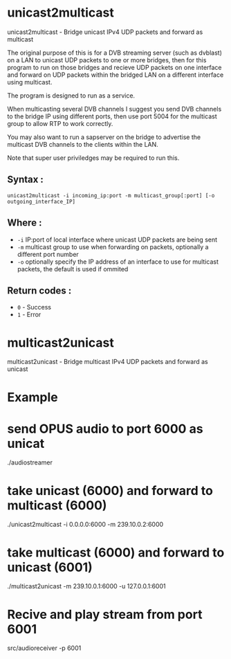# unicast2multicast
unicast2multicast - Bridge unicast IPv4 UDP packets and forward as multicast

The original purpose of this is for a DVB streaming server (such as dvblast) on a LAN to unicast UDP packets to one or more bridges, then for this program to run on those bridges and recieve UDP packets on one interface and forward on UDP packets within the bridged LAN on a different interface using multicast.

The program is designed to run as a service.

When multicasting several DVB channels I suggest you send DVB channels to the bridge IP using different ports, then use port 5004 for the multicast group to allow RTP to work correctly.

You may also want to run a sapserver on the bridge to advertise the multicast DVB channels to the clients within the LAN.

Note that super user priviledges may be required to run this.

## Syntax :

`unicast2multicast -i incoming_ip:port -m multicast_group[:port] [-o outgoing_interface_IP]`

## Where :

 * `-i` IP:port of local interface where unicast UDP packets are being sent
 * `-m` multicast group to use when forwarding on packets, optionally a different port number
 * `-o` optionally specify the IP address of an interface to use for multicast packets, the default is used if ommited

## Return codes :

 * `0` - Success
 * `1` - Error

# multicast2unicast 
multicast2unicast - Bridge multicast IPv4 UDP packets and forward as unicast


# Example

# send OPUS audio to port 6000 as unicat
./audiostreamer 

# take unicast (6000) and forward to multicast (6000)
./unicast2multicast -i 0.0.0.0:6000 -m 239.10.0.2:6000

# take multicast (6000) and forward to unicast (6001)
./multicast2unicast -m 239.10.0.1:6000 -u 127.0.0.1:6001

# Recive and play stream from port 6001
src/audioreceiver -p 6001


